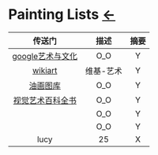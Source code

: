 # Painting Lists  [←](../index.md)

| 传送门 | 描述 | 摘要 |
|:---:|:---:|:---:|
| [google艺术与文化](https://artsandculture.google.com/entity/%2Fm%2F04lg6?hl=zh-CN) | O_O | Y |
| [wikiart](https://www.wikiart.org/zh/lie-ao-na-duo-da-fen-qi) | 维基-艺术 | Y |
| [油画图库](http://www.youhuaaa.com/page/painter/index.php) | O_O | Y |
| [视觉艺术百科全书](https://www.wikiart.org/zh/artists-by-art-movement) | O_O | Y |
| []() | O_O | Y |
| []() | O_O | Y |
| lucy | 25 | X |
